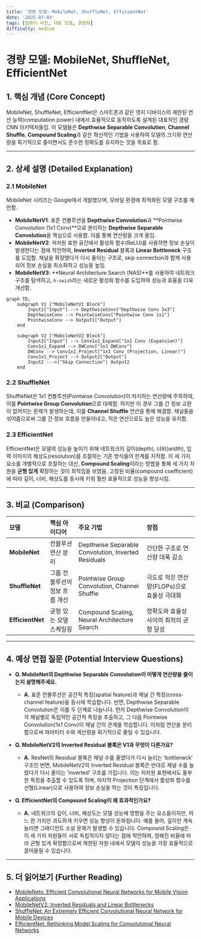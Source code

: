 ```yaml
---
title: '경량 모델: MobileNet, ShuffleNet, EfficientNet'
date: '2025-07-03'
tags: [컴퓨터 비전, 대표 모델, 경량화]
difficulty: medium
---
```


# 경량 모델: MobileNet, ShuffleNet, EfficientNet

## 1. 핵심 개념 (Core Concept)

MobileNet, ShuffleNet, EfficientNet은 스마트폰과 같은 엣지 디바이스의 제한된 연산 능력(computation power) 내에서 효율적으로 동작하도록 설계된 대표적인 경량 CNN 아키텍처들임. 이 모델들은 **Depthwise Separable Convolution**, **Channel Shuffle**, **Compound Scaling**과 같은 혁신적인 기법을 사용하여 모델의 크기와 연산량을 획기적으로 줄이면서도 준수한 정확도를 유지하는 것을 목표로 함.

______________________________________________________________________

## 2. 상세 설명 (Detailed Explanation)

### 2.1 MobileNet

MobileNet 시리즈는 Google에서 개발했으며, 모바일 환경에 최적화된 모델 구조를 제안함.

- **MobileNetV1**: 표준 컨볼루션을 **Depthwise Convolution**과 \*\*Pointwise Convolution (1x1 Conv)\*\*으로 분리하는 **Depthwise Separable Convolution**을 핵심으로 사용함. 이를 통해 연산량을 크게 줄임.
- **MobileNetV2**: 저차원 표현 공간에서 활성화 함수(ReLU)를 사용하면 정보 손실이 발생한다는 점에 착안하여, **Inverted Residual** 블록과 **Linear Bottleneck** 구조를 도입함. 채널을 확장했다가 다시 줄이는 구조로, skip connection과 함께 사용되어 정보 손실을 최소화하고 성능을 높임.
- **MobileNetV3**: \*\*Neural Architecture Search (NAS)\*\*를 사용하여 네트워크 구조를 탐색하고, `h-swish`라는 새로운 활성화 함수를 도입하여 성능과 효율을 더욱 개선함.

```mermaid
graph TD;
    subgraph V1 ["MobileNetV1 Block"]
        Input1["Input"] --> DepthwiseConv["Depthwise Conv 3x3"]
        DepthwiseConv --> PointwiseConv["Pointwise Conv 1x1"]
        PointwiseConv --> Output1["Output"]
    end

    subgraph V2 ["MobileNetV2 Block"]
        Input2["Input"] --> Conv1x1_Expand["1x1 Conv (Expansion)"]
        Conv1x1_Expand --> DWConv["3x3 DWConv"]
        DWConv --> Conv1x1_Project["1x1 Conv (Projection, Linear)"]
        Conv1x1_Project --> Output2["Output"]
        Input2 -.->|"Skip Connection"| Output2
    end
```

### 2.2 ShuffleNet

ShuffleNet은 1x1 컨볼루션(Pointwise Convolution)이 차지하는 연산량에 주목하여, 이를 **Pointwise Group Convolution**으로 대체함. 하지만 이 경우 그룹 간 정보 교환이 없어지는 문제가 발생하는데, 이를 **Channel Shuffle** 연산을 통해 해결함. 채널들을 섞어줌으로써 그룹 간 정보 흐름을 만들어내고, 적은 연산으로도 높은 성능을 유지함.

### 2.3 EfficientNet

EfficientNet은 모델의 성능을 높이기 위해 네트워크의 깊이(depth), 너비(width), 입력 이미지의 해상도(resolution)를 조절하는 기존 방식들의 한계를 지적함. 이 세 가지 요소를 개별적으로 조절하는 대신, **Compound Scaling**이라는 방법을 통해 세 가지 차원을 **균형 있게** 확장하는 것이 최적임을 보였음. 고정된 비율(compound coefficient)에 따라 깊이, 너비, 해상도를 동시에 키워 훨씬 효율적으로 성능을 향상시킴.

______________________________________________________________________

## 3. 비교 (Comparison)

| 모델             | 핵심 아이디어                  | 주요 기법                                           | 장점                                        |
| :--------------- | :----------------------------- | :-------------------------------------------------- | :------------------------------------------ |
| **MobileNet**    | 컨볼루션 연산 분리             | Depthwise Separable Convolution, Inverted Residuals | 간단한 구조로 연산량 대폭 감소              |
| **ShuffleNet**   | 그룹 컨볼루션의 정보 흐름 개선 | Pointwise Group Convolution, Channel Shuffle        | 극도로 적은 연산량(FLOPs)으로 효율성 극대화 |
| **EfficientNet** | 균형 있는 모델 스케일링        | Compound Scaling, Neural Architecture Search        | 정확도와 효율성 사이의 최적의 균형 달성     |

______________________________________________________________________

## 4. 예상 면접 질문 (Potential Interview Questions)

- **Q. MobileNet의 Depthwise Separable Convolution이 어떻게 연산량을 줄이는지 설명해주세요.**

  - **A.** 표준 컨볼루션은 공간적 특징(spatial feature)과 채널 간 특징(cross-channel feature)을 동시에 학습합니다. 반면, Depthwise Separable Convolution은 이를 두 단계로 나눕니다. 먼저 Depthwise Convolution이 각 채널별로 독립적인 공간적 특징을 추출하고, 그 다음 Pointwise Convolution(1x1 Conv)이 채널 간의 관계를 학습합니다. 이처럼 연산을 분리함으로써 파라미터 수와 계산량을 획기적으로 줄일 수 있습니다.

- **Q. MobileNetV2의 Inverted Residual 블록은 V1과 무엇이 다른가요?**

  - **A.** ResNet의 Residual 블록은 채널 수를 줄였다가 다시 늘리는 'bottleneck' 구조인 반면, MobileNetV2의 Inverted Residual 블록은 반대로 채널 수를 늘렸다가 다시 줄이는 'inverted' 구조를 가집니다. 이는 저차원 표현에서도 풍부한 특징을 추출할 수 있도록 하며, 마지막 Projection 단계에서 활성화 함수를 선형(Linear)으로 사용하여 정보 손실을 막는 것이 특징입니다.

- **Q. EfficientNet의 Compound Scaling이 왜 효과적인가요?**

  - **A.** 네트워크의 깊이, 너비, 해상도는 모델 성능에 영향을 주는 요소들이지만, 어느 한 가지만 과도하게 키우면 성능 향상이 둔화됩니다. 예를 들어, 깊이만 계속 늘리면 그래디언트 소실 문제가 발생할 수 있습니다. Compound Scaling은 이 세 가지 차원들이 서로 독립적이지 않다는 점에 착안하여, 정해진 비율에 따라 균형 있게 확장함으로써 제한된 자원 내에서 모델의 성능을 가장 효율적으로 끌어올릴 수 있습니다.

______________________________________________________________________

## 5. 더 읽어보기 (Further Reading)

- [MobileNets: Efficient Convolutional Neural Networks for Mobile Vision Applications](https://arxiv.org/abs/1704.04861)
- [MobileNetV2: Inverted Residuals and Linear Bottlenecks](https://arxiv.org/abs/1801.04381)
- [ShuffleNet: An Extremely Efficient Convolutional Neural Network for Mobile Devices](https://arxiv.org/abs/1707.01083)
- [EfficientNet: Rethinking Model Scaling for Convolutional Neural Networks](https://arxiv.org/abs/1905.11946)
